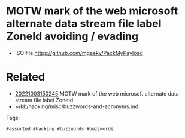 # MOTW mark of the web microsoft alternate data stream file label ZoneId avoiding / evading
- ISO file https://github.com/mgeeky/PackMyPayload

# Related

- [20221003150245](/zet/20221003150245/README.md) MOTW mark of the web microsoft alternate data stream file label ZoneId
- ~/kb/hacking/misc/buzzwords-and-acronyms.md

Tags:

    #assorted #hacking #buzzwords #buzzwords
